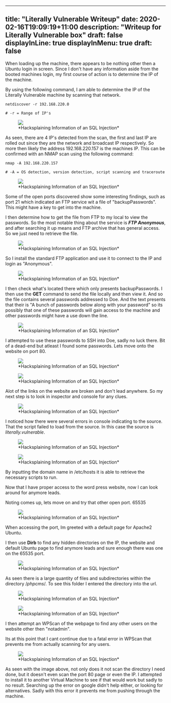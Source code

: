 
---
title: "Literally Vulnerable Writeup"
date: 2020-02-16T19:09:19+11:00
description: "Writeup for Literally Vulnerable box"
draft: false
displayInLine: true
displayInMenu: true
draft: false
---

When loading up the machine, there appears to be nothing other then a Ubuntu login in screen. Since I don't have any information aside from the booted machines login, my first course of action is to determine the IP of the machine.

By using the following command, I am able to determine the IP of the Literally Vulnerable machine by scanning that network.

    netdiscover -r 192.168.220.0
    
    # -r = Range of IP's

<figure>
<img src="/img/Literally_vul_11.png" >
<figcaption>
*Hacksplaining Information of an SQL Injection*
</figcaption>
</figure>

As seen, there are 4 IP's detected from the scan, the first and last IP are rolled out since they are the network and broadcast IP respectively. So more then likely the address 192.168.220.157 is the machines IP. This can be confirmed with an NMAP scan using the following command:

    nmap -A 192.168.220.157
    
    # -A = OS detection, version detection, script scanning and traceroute
<figure>
<img src="/img/Literally_vul_1.png" >
<figcaption>
*Hacksplaining Information of an SQL Injection*
</figcaption>
</figure>

Some of the open ports discovered show some interesting findings, such as port 21 which indicated an FTP service wit a file of "backupPasswords". This might have a key to get into the machine.

I then determine how to get the file from FTP to my local to view the passwords. So the most notable thing about the service is ***FTP Anonymous***, and after searching it up means and FTP archive that has general access. So we just need to retrieve the file. 
<figure>
<img src="/img/Literally_vul_2.png" >
<figcaption>
*Hacksplaining Information of an SQL Injection*
</figcaption>
</figure>

So I install the standard FTP application and use it to connect to the IP and login as "Anonymous".
<figure>
<img src="/img/ftp.png" >
<figcaption>
*Hacksplaining Information of an SQL Injection*
</figcaption>
</figure>

I then check what's located there which only presents backupPasswords. I then use the **GET** command to send the file locally and then view it. And so the file contains several passwords addressed to Doe. And the text presents that their is "A bunch of passwords below along with your password" so its possibly that one of these passwords will gain access to the machine and other passwords might have a use down the line.

<figure>
<img src="/img/Untitled1.png" >
<figcaption>
*Hacksplaining Information of an SQL Injection*
</figcaption>
</figure>

I attempted to use these passwords to SSH into Doe, sadly no luck there. Bit of a dead-end but atleast I found some passwords. Lets move onto the website on port 80.

<figure>
<img src="/img/Literally_vul_4.png" >
<figcaption>
*Hacksplaining Information of an SQL Injection*
</figcaption>
</figure>

<figure>
<img src="/img/Literally_vul_5.png" >
<figcaption>
*Hacksplaining Information of an SQL Injection*
</figcaption>
</figure>

Alot of the links on the website are broken and don't lead anywhere. So my next step is to look in inspector and console for any clues.

<figure>
<img src="/img/Literally_vul_6.png" >
<figcaption>
*Hacksplaining Information of an SQL Injection*
</figcaption>
</figure>

I noticed how there were several errors in console indicating to the source. That the script failed to load from the source. In this case the source is *literally.vulnerable*.

<figure>
<img src="/img/Literally_vul_7.png" >
<figcaption>
*Hacksplaining Information of an SQL Injection*
</figcaption>
</figure>

<figure>
<img src="/img/Literally_vul_8.png" >
<figcaption>
*Hacksplaining Information of an SQL Injection*
</figcaption>
</figure>

By inputting the domain name in /etc/hosts it is able to retrieve the necessary scripts to run.

Now that I have proper access to the word press website, now I can look around for anymore leads.

Noting comes up, lets move on and try that other open port. 65535

<figure>
<img src="/img/Literally_vul_9.png" >
<figcaption>
*Hacksplaining Information of an SQL Injection*
</figcaption>
</figure>
When accessing the port, Im greeted with a default page for Apache2 Ubuntu. 

I then use **Dirb** to find any hidden directories on the IP, the website and default Ubuntu page to find anymore leads and sure enough there was one on the 65535 port.

<figure>
<img src="/img/Literally_vul_10.png" >
<figcaption>
*Hacksplaining Information of an SQL Injection*
</figcaption>
</figure>

As seen there is a large quantity of files and subdirectories within the directory /*phpcms*/. To see this folder I entered the directory into the url.

<figure>
<img src="/img/Literally_vul_12.png" >
<figcaption>
*Hacksplaining Information of an SQL Injection*
</figcaption>
</figure>

<figure>
<img src="/img/Literally_vul_13.png" >
<figcaption>
*Hacksplaining Information of an SQL Injection*
</figcaption>
</figure>

I then attempt an WPScan of the webpage to find any other users on the website other then "notadmin". 

Its at this point that I cant continue due to a fatal error in WPScan that prevents me from actually scanning for any users.

<figure>
<img src="/img/Literally_vul_14.png" >
<figcaption>
*Hacksplaining Information of an SQL Injection*
</figcaption>
</figure>

As seen with the image above, not only does it not scan the directory I need done, but it doesn't even scan the port 80 page or even the IP. I attempted to install it to another Virtual Machine to see if that would work but sadly to no result. Searching up the error on google didn't help either, or looking for alternatives. Sadly with this error it prevents me from pushing through the machine.